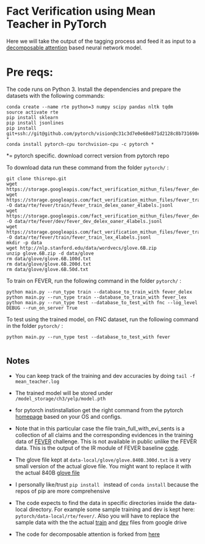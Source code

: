 
# Fact Verification using Mean Teacher in PyTorch

Here we will take the output of the tagging process and feed it as input to a [decomposable attention](https://arxiv.org/pdf/1606.01933.pdf) based neural network model.

 

# Pre reqs:
 
 The code runs on Python 3. Install the dependencies and prepare the datasets with the following commands:

```
conda create --name rte python=3 numpy scipy pandas nltk tqdm
source activate rte
pip install sklearn
pip install jsonlines
pip install git+ssh://git@github.com/pytorch/vision@c31c3d7e0e68e871d2128c8b731698ed3b11b119 *
conda install pytorch-cpu torchvision-cpu -c pytorch *
```
*= pytorch specific. download correct version from pytorch repo

To download data run these command from the folder `pytorch/` :

```
git clone thisrepo.git
wget https://storage.googleapis.com/fact_verification_mithun_files/fever_dev_delexicalized_3labels_26k_no_lists_evidence_not_sents.jsonl
wget https://storage.googleapis.com/fact_verification_mithun_files/fever_train_delex_oaner_4labels.jsonl  -O data/rte/fever/train/fever_train_delex_oaner_4labels.jsonl
wget https://storage.googleapis.com/fact_verification_mithun_files/fever_dev_delex_oaner_4labels.jsonl  -O data/rte/fever/dev/fever_dev_delex_oaner_4labels.jsonl
wget https://storage.googleapis.com/fact_verification_mithun_files/fever_train_lex_4labels.jsonl  -O data/rte/fever/train/fever_train_lex_4labels.jsonl
mkdir -p data
wget http://nlp.stanford.edu/data/wordvecs/glove.6B.zip
unzip glove.6B.zip -d data/glove
rm data/glove/glove.6B.100d.txt
rm data/glove/glove.6B.200d.txt 
rm data/glove/glove.6B.50d.txt 
```

To train on FEVER, run the following command in the folder `pytorch/` :


``` 
python main.py --run_type train --database_to_train_with fever_delex
python main.py --run_type train --database_to_train_with fever_lex
python main.py --run_type test --database_to_test_with fnc --log_level DEBUG --run_on_server True  
```

To test using the trained model, on FNC dataset, run the following command in the folder `pytorch/` :
```
python main.py --run_type test --database_to_test_with fever


```

## Notes
- You can keep track of the training and dev accuracies by doing `tail -f mean_teacher.log` 
- The trained model will be stored under `/model_storage/ch3/yelp/model.pth ` 
- for pytorch instinstallation get the right command from the pytorch [homepage](https://pytorch.org/) based on your OS and configs.

- Note that in this particular case the file train_full_with_evi_sents is a collection of all claims and the corresponding
 evidences in the training data of [FEVER](http://fever.ai/) challenge. This is not available in public unlike the FEVER data. 
 This is the output of the IR module of FEVER baseline [code](http://fever.ai/task.html).
 
 - The glove file kept at `data-local/glove/glove.840B.300d.txt` is a very small version of the actual glove file. You might want to replace it with the actual 840B [glove file](https://nlp.stanford.edu/projects/glove/)

 - I personally like/trust `pip install ` instead of `conda install`  because the repos of pip are more comprehensive

 - The code expects to find the data in specific directories inside the data-local directory.  For example some sample training and dev is kept here: `pytorch/data-local/rte/fever/`. Also you will have to replace the sample data with the the actual [train](https://drive.google.com/open?id=1bA32_zRn8V2voPmb1sN5YbLcVFo6KBWf) and [dev](https://drive.google.com/open?id=1xb6QHfMQUI3Q44DQZNVL481rYyMGN-sR) files from google drive


 - The code for decomposable attention is forked from [here](https://github.com/libowen2121/SNLI-decomposable-attention)
